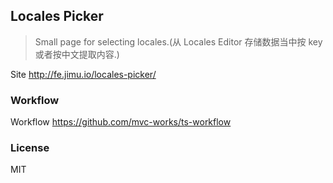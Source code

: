 
Locales Picker
----

> Small page for selecting locales.(从 Locales Editor 存储数据当中按 key 或者按中文提取内容.)

Site http://fe.jimu.io/locales-picker/

### Workflow

Workflow https://github.com/mvc-works/ts-workflow

### License

MIT
